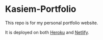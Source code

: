 # Kasiem-Portfolio
This repo is for my personal portfolio website.

It is deployed on both [Heroku](https://infinite-sierra-80998.herokuapp.com/) and [Netlify](https://elated-darwin-82cb55.netlify.app/).
